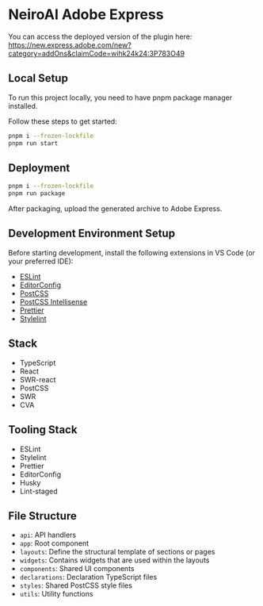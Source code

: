 # NeiroAI Adobe Express

You can access the deployed version of the plugin here: https://new.express.adobe.com/new?category=addOns&claimCode=wihk24k24:3P783O49

## Local Setup

To run this project locally, you need to have pnpm package manager installed.

Follow these steps to get started:

```bash
pnpm i --frozen-lockfile
pnpm run start
```

## Deployment

```bash
pnpm i --frozen-lockfile
pnpm run package
```

After packaging, upload the generated archive to Adobe Express.

## Development Environment Setup

Before starting development, install the following extensions in VS Code (or your preferred IDE):

-   [ESLint](https://marketplace.visualstudio.com/items?itemName=dbaeumer.vscode-eslint)
-   [EditorConfig](https://marketplace.visualstudio.com/items?itemName=EditorConfig.EditorConfig)
-   [PostCSS](https://marketplace.visualstudio.com/items?itemName=csstools.postcss)
-   [PostCSS Intellisense](https://marketplace.visualstudio.com/items?itemName=vunguyentuan.vscode-postcss)
-   [Prettier](https://marketplace.visualstudio.com/items?itemName=esbenp.prettier-vscode)
-   [Stylelint](https://marketplace.visualstudio.com/items?itemName=stylelint.vscode-stylelint)

## Stack

-   TypeScript
-   React
-   SWR-react
-   PostCSS
-   SWR
-   CVA

## Tooling Stack

-   ESLint
-   Stylelint
-   Prettier
-   EditorConfig
-   Husky
-   Lint-staged

## File Structure

-   `api`: API handlers
-   `app`: Root component
-   `layouts`: Define the structural template of sections or pages
-   `widgets`: Contains widgets that are used within the layouts
-   `components`: Shared UI components
-   `declarations`: Declaration TypeScript files
-   `styles`: Shared PostCSS style files
-   `utils`: Utility functions
